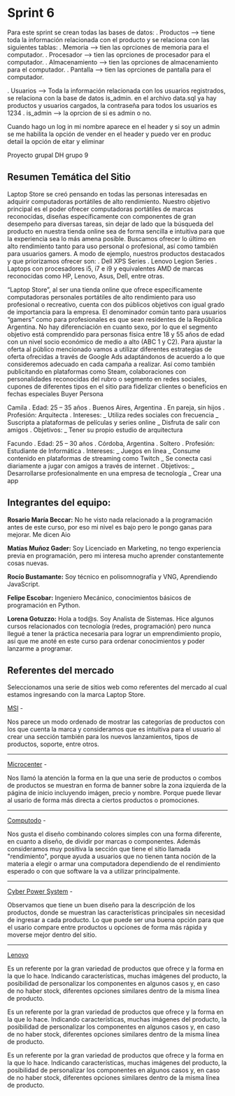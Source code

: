 # Sprint 6
Para este sprint se crean todas las bases de datos:
. Productos --> tiene toda la información relacionada con el producto y se relaciona con las siguientes tablas:
    . Memoria --> tien las oprciones de memoria para el computador.
    . Procesador --> tien las oprciones de procesador para el computador.
    . Almacenamiento --> tien las oprciones de almacenamiento para el computador.
    . Pantalla --> tien las oprciones de pantalla para el computador.

. Usuarios --> Toda la información relacionada con los usuarios registrados, se relaciona con la
    base de datos is_admin. en el archivo data.sql ya hay productos y usuarios cargados, la contraseña para todos los usuarios es 1234
    . is_admin --> la oprcion de si es admin o no.

Cuando hago un log in mi nombre aparece en el header y si soy un admin se me habilita la opción de vender en el header y puedo ver en produc detail la opción de eitar y eliminar


Proyecto grupal DH grupo 9



**Resumen Temática del Sitio**
-----------------------------
Laptop Store se creó pensando en todas las personas interesadas en adquirir computadoras portátiles de alto rendimiento. Nuestro objetivo principal es el poder ofrecer computadoras portátiles de marcas reconocidas, diseñas específicamente con componentes de gran desempeño para diversas tareas, sin dejar de lado que la búsqueda del producto en nuestra tienda online sea de forma sencilla e intuitiva para que la experiencia sea lo más amena posible.
Buscamos ofrecer lo último en alto rendimiento tanto para uso personal o profesional, así como también para usuarios gamers.
A modo de ejemplo, nuestros productos destacados y que priorizamos ofrecer son:
. Dell XPS Series
. Lenovo Legion Series
. Laptops con procesadores i5, i7 e i9 y equivalentes AMD de marcas reconocidas como HP, Lenovo, Asus, Dell, entre otras. 

“Laptop Store”, al ser una tienda online que ofrece específicamente computadoras personales portátiles de alto rendimiento para uso profesional o recreativo, cuenta con dos públicos objetivos con igual grado de importancia para la empresa.
El denominador común tanto para usuarios “gamers” como para profesionales es que sean residentes de la República Argentina. 
No hay diferenciación en cuanto sexo, por lo que el segmento objetivo está comprendido para personas física entre 18 y 55 años de edad con un nivel socio económico de medio a alto (ABC 1 y C2). 
Para ajustar la oferta al público mencionado vamos a utilizar diferentes estrategias de oferta ofrecidas a través de Google Ads adaptándonos de acuerdo a lo que consideremos adecuado en cada campaña a realizar. Así como también publicitando en plataformas como Steam, colaboraciones con personalidades reconocidas del rubro o segmento en redes sociales, cupones de diferentes tipos en el sitio para fidelizar clientes o beneficios en fechas especiales
Buyer Persona

Camila
. Edad: 25 – 35 años
. Buenos Aires, Argentina
. En pareja, sin hijos
. Profesión: Arquitecta
. Intereses: 
_ Utiliza redes sociales con frecuencia
_ Suscripta a plataformas de películas y series online
_ Disfruta de salir con amigos
. Objetivos:
_ Tener su propio estudio de arquitectura

Facundo
. Edad: 25 – 30 años
. Córdoba, Argentina
. Soltero
. Profesión: Estudiante de Informática
. Intereses: 
_ Juegos en línea
_ Consume contenido en plataformas de streaming como Twitch
_ Se conecta casi diariamente a jugar con amigos a través de internet
. Objetivos:
_ Desarrollarse profesionalmente en una empresa de tecnología
_ Crear una app

**Integrantes del equipo:**
--------------------------
**Rosario María Beccar:** No he visto nada relacionado a la programación antes de este curso, por eso mi nivel es bajo pero le pongo ganas para mejorar. Me dicen Aio

**Matías Muñoz Gader:** Soy Licenciado en Marketing, no tengo experiencia previa en programación, pero mi interesa mucho aprender constantemente cosas nuevas.

**Rocío Bustamante:** Soy técnico en polisomnografía y VNG, Aprendiendo JavaScript.

**Felipe Escobar:** Ingeniero Mecánico, conocimientos básicos de programación en Python.

**Lorena Gotuzzo:** Hola a tod@s. Soy Analista de Sistemas. Hice algunos cursos relacionados con tecnología (redes, programación) pero nunca llegué a tener la práctica necesaria para lograr un emprendimiento propio, así que me anoté en este curso para ordenar conocimientos y poder lanzarme a programar.

**Referentes del mercado**
--------------------------
Seleccionamos una serie de sitios web como referentes del mercado al cual estamos ingresando con la marca Laptop Store.

[MSI](https://us.msi.com/) -

Nos parece un modo ordenado de mostrar las categorías de productos con los que cuenta la marca y consideramos que es intuitiva para el usuario al crear una sección también para los nuevos lanzamientos, tipos de productos, soporte, entre otros.
__________

[Microcenter](https://www.microcenter.com/) -

Nos llamó la atención la forma en la que una serie de productos o combos de productos se muestran en forma de banner sobre la zona izquierda de la página de inicio incluyendo imágen, precio y nombre. Porque puede llevar al usario de forma más directa a ciertos productos o promociones.
__________

[Computodo](https://www.computodo.com.ar/) -

Nos gusta el diseño combinando colores simples con una forma diferente, en cuanto a diseño, de dividir por marcas o componentes. Además consideramos muy positiva la sección que tiene el sitio llamada "rendimiento", porque ayuda a usuarios que no tienen tanta noción de la materia a elegir o armar una computadora dependiendo de el rendimiento esperado o con que software la va a utilizar principalmente.
__________

[Cyber Power System](https://www.cyberpowersystem.co.uk/) -

Observamos que tiene un buen diseño para la descripción de los productos, donde se muestran las características principales sin necesidad de ingresar a cada producto. Lo que puede ser una buena opción para que el usario compare entre productos u opciones de forma más rápida y moverse mejor dentro del sitio.
__________

[Lenovo](https://www.lenovo.com/)

Es un referente por la gran variedad de productos que ofrece y la forma en la que lo hace. Indicando características, muchas imágenes del producto, la posibilidad de personalizar los componentes en algunos casos y, en caso de no haber stock, diferentes opciones similares dentro de la misma línea de producto.


Es un referente por la gran variedad de productos que ofrece y la forma en la que lo hace. Indicando características, muchas imágenes del producto, la posibilidad de personalizar los componentes en algunos casos y, en caso de no haber stock, diferentes opciones similares dentro de la misma línea de producto.


Es un referente por la gran variedad de productos que ofrece y la forma en la que lo hace. Indicando características, muchas imágenes del producto, la posibilidad de personalizar los componentes en algunos casos y, en caso de no haber stock, diferentes opciones similares dentro de la misma línea de producto.



